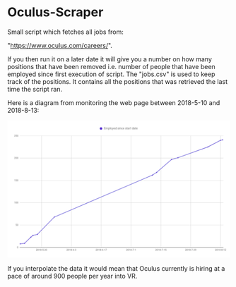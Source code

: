 # Oculus-Scraper
Small script which fetches all jobs from:

  "https://www.oculus.com/careers/". 

If you then run it on a later date it will give you a number on how many positions that have been removed i.e. number of people that have been employed since first execution of script. The "jobs.csv" is used to keep track of the positions. It contains all the positions that was retrieved the last time the script ran.

Here is a diagram from monitoring the web page between 2018-5-10 and 2018-8-13:

![alt text](https://github.com/mrconter1/Oculus-Scraper/blob/master/oculus.png)

If you interpolate the data it would mean that Oculus currently is hiring at a pace of around 900 people per year into VR.
